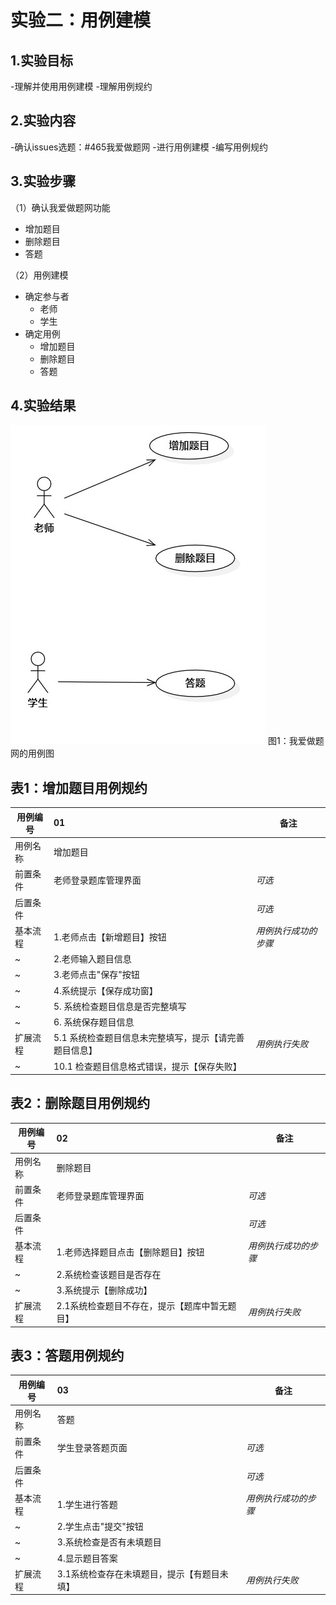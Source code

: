 # 实验二：用例建模

## 1.实验目标

-理解并使用用例建模
-理解用例规约

## 2.实验内容

-确认issues选题：#465我爱做题网
-进行用例建模
-编写用例规约

## 3.实验步骤

（1）确认我爱做题网功能
- 增加题目
- 删除题目
- 答题

（2）用例建模
- 确定参与者
    - 老师
    - 学生
- 确定用例
    - 增加题目
    - 删除题目
    - 答题

## 4.实验结果

![用例图](./Lab2_UseCaseDiagram.jpg)
图1：我爱做题网的用例图

## 表1：增加题目用例规约  

用例编号  | 01 | 备注  
-|:-|-  
用例名称  | 增加题目  |   
前置条件  |   老师登录题库管理界面   | *可选*   
后置条件  |      | *可选*   
基本流程  | 1.老师点击【新增题目】按钮  |*用例执行成功的步骤*    
~| 2.老师输入题目信息  |  
~| 3.老师点击"保存"按钮  | 
~| 4.系统提示【保存成功窗】 | 
~| 5. 系统检查题目信息是否完整填写 |
~| 6. 系统保存题目信息 |
扩展流程  | 5.1 系统检查题目信息未完整填写，提示【请完善题目信息】  |*用例执行失败* 
~| 10.1 检查题目信息格式错误，提示【保存失败】  |

## 表2：删除题目用例规约  

用例编号  | 02 | 备注  
-|:-|-  
用例名称  | 删除题目  |   
前置条件  |   老师登录题库管理界面  | *可选*   
后置条件  |      | *可选*   
基本流程  | 1.老师选择题目点击【删除题目】按钮  |*用例执行成功的步骤*  
~| 2.系统检查该题目是否存在  |  
~| 3.系统提示【删除成功】  |   
扩展流程  | 2.1系统检查题目不存在，提示【题库中暂无题目】   |*用例执行失败*    

## 表3：答题用例规约  

用例编号  | 03 | 备注  
-|:-|-  
用例名称  | 答题  |   
前置条件  |   学生登录答题页面  | *可选*   
后置条件  |      | *可选*   
基本流程  | 1.学生进行答题  |*用例执行成功的步骤*  
~| 2.学生点击"提交"按钮  |  
~| 3.系统检查是否有未填题目  |   
~| 4.显示题目答案  | 
扩展流程  | 3.1系统检查存在未填题目，提示【有题目未填】   |*用例执行失败*    
